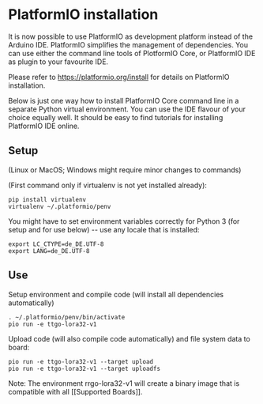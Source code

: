 # PlatformIO installation

It is now possible to use PlatformIO as development platform instead of the Arduino IDE.  PlatformIO simplifies the management of dependencies. You can use either the command line tools of PlotformIO Core, or PlatformIO IDE as plugin to your favourite IDE.

Please refer to https://platformio.org/install for details on PlatformIO installation.

Below is just one way how to install PlatformIO Core command line in a separate Python virtual environment. You can use the IDE flavour of your choice equally well.  It should be easy to find tutorials for installing PlatformIO IDE online.

## Setup
(Linux or MacOS; Windows might require minor changes to commands)

(First command only if virtualenv is not yet installed already):
```
pip install virtualenv
virtualenv ~/.platformio/penv
```
You might have to set environment variables correctly for Python 3 (for setup and for use below) -- use any locale that is installed:
```
export LC_CTYPE=de_DE.UTF-8
export LANG=de_DE.UTF-8 
```

## Use

Setup environment and compile code (will install all dependencies automatically)
```
. ~/.platformio/penv/bin/activate
pio run -e ttgo-lora32-v1
```

Upload code (will also compile code automatically) and file system data to board:
```
pio run -e ttgo-lora32-v1 --target upload
pio run -e ttgo-lora32-v1 --target uploadfs 
```

Note: The environment rrgo-lora32-v1 will create a binary image that is compatible with all [[Supported Boards]].
